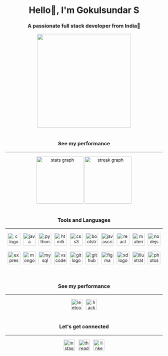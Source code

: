

<h1 align="center">Hello👋, I'm Gokulsundar S</h1>
<h3 align="center">A passionate full stack developer from India🚀</h3>

<div align="center">
  <img height="300" src="https://camo.githubusercontent.com/59e01572a86734010458d6fb25c2cf8d8dfafab3331af80215e8af07c150192a/68747470733a2f2f63646e2e73616e6974792e696f2f696d616765732f6f726467696b77652f70726f64756374696f6e2f613833306335313832383532653335626364306463303762393031323266303765636431356634382d373030783532352e6769663f773d37303026683d353235266175746f3d666f726d6174"  />
</div><br/>

<h3 align="center">See my performance</h3>

---

<div align="center">
  <img src="https://github-readme-stats.vercel.app/api?username=gokulsundar-s&hide_title=true&hide_rank=false&show_icons=true&include_all_commits=true&count_private=true&disable_animations=false&theme=nord&locale=en&hide_border=false" height="150" alt="stats graph"  />
  <img src="https://streak-stats.demolab.com?user=gokulsundar-s&locale=en&mode=daily&theme=nord&hide_border=false&border_radius=5&date_format=j%20M%5B%20Y%5D" height="150" alt="streak graph"  />
</div><br/>

<h3 align="center">Tools and Languages</h3>

---

<div align="center">
  <img src="https://skillicons.dev/icons?i=c" height="40" alt="c logo"  />
  <img width="2" />
  <img src="https://skillicons.dev/icons?i=java" height="40" alt="java logo"  />
  <img width="2" />
  <img src="https://skillicons.dev/icons?i=py" height="40" alt="python logo"  />
  <img width="2" />
  <img src="https://skillicons.dev/icons?i=html" height="40" alt="html5 logo"  />
  <img width="2" />
  <img src="https://skillicons.dev/icons?i=css" height="40" alt="css3 logo"  />
  <img width="2" />
  <img src="https://skillicons.dev/icons?i=bootstrap" height="40" alt="bootstrap logo"  />
  <img width="2" />
  <img src="https://skillicons.dev/icons?i=js" height="40" alt="javascript logo"  />
  <img width="2" />
  <img src="https://skillicons.dev/icons?i=react" height="40" alt="react logo"  />
  <img width="2" />
  <img src="https://skillicons.dev/icons?i=materialui" height="40" alt="materialui logo"  />
  <img width="2" />
  <img src="https://skillicons.dev/icons?i=nodejs" height="40" alt="nodejs logo"  /><br/><br/>
  <img width="2" />
  <img src="https://skillicons.dev/icons?i=express" height="40" alt="express logo"  />
  <img width="2" />
  <img src="https://skillicons.dev/icons?i=mongodb" height="40" alt="mongodb logo"  />
  <img width="2" />
  <img src="https://skillicons.dev/icons?i=mysql" height="40" alt="mysql logo"  />
  <img width="2" />
  <img src="https://skillicons.dev/icons?i=vscode" height="40" alt="vscode logo"  />
  <img width="2" />
  <img src="https://skillicons.dev/icons?i=git" height="40" alt="git logo"  />
  <img width="2" />
  <img src="https://skillicons.dev/icons?i=github" height="40" alt="github logo"  />
  <img width="2" />
  <img src="https://skillicons.dev/icons?i=figma" height="40" alt="figma logo"  />
  <img width="2" />
  <img src="https://skillicons.dev/icons?i=xd" height="40" alt="xd logo"  />
  <img width="2" />
  <img src="https://cdn.simpleicons.org/adobeillustrator" height="40" alt="illustrator logo"  />
  <img width="2" />
  <img src="https://cdn.simpleicons.org/adobephotoshop" height="40" alt="photoshop logo"  />
  <img width="2" />
</div><br/><br/>

<h3 align="center">See my performance</h3>

---

<div align="center">
  <a href="https://www.leetcode.com/gokulsundar_s" target="_blank"><img src="https://cdn.simpleicons.org/leetcode" height="35" alt="leetcode logo"  /></a> 
  <img width="5" />
  <a href="https://www.hackerrank.com/profile/Gokulsundar" target="_blank"><img src="https://cdn.simpleicons.org/hackerrank" height="35" alt="hackerrank logo"  /></a>
</div><br/>

<h3 align="center">Let's get connected</h3>

---

<div align="center">
<a href="https://www.instagram.com/sgs_gokul/" target="_blank"><img src="https://cdn.simpleicons.org/instagram" height="35" alt="instagram logo"  /></a>
  <img width="5" />
<a href="https://www.threads.net/@sgs_gokul" target="_blank"><img src="https://cdn.simpleicons.org/threads" height="35" alt="threads logo"  /></a>
  <img width="5" />
<a href="https://www.linkedin.com/in/gokulsundar-s/" target="_blank"><img src="https://cdn.simpleicons.org/linkedin" height="35" alt="linkedin logo"  /></a>

</div>

